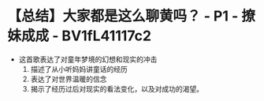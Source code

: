 # 【总结】大家都是这么聊黄吗？ - P1 - 撩妹成成 - BV1fL41117c2

-   这首歌表达了对童年梦境的幻想和现实的冲击
    1.  描述了从小听妈妈讲童话的经历
    2.  表达了对世界温暖的信念
    3.  揭示了经历过后对现实的看法变化，以及对成功的渴望。